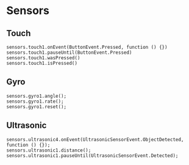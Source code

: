# Sensors

## Touch

```cards
sensors.touch1.onEvent(ButtonEvent.Pressed, function () {})
sensors.touch1.pauseUntil(ButtonEvent.Pressed)
sensors.touch1.wasPressed()
sensors.touch1.isPressed()
```

## Gyro

```cards
sensors.gyro1.angle();
sensors.gyro1.rate();
sensors.gyro1.reset();
```

## Ultrasonic

```cards
sensors.ultrasonic4.onEvent(UltrasonicSensorEvent.ObjectDetected, function () {});
sensors.ultrasonic1.distance();
sensors.ultrasonic1.pauseUntil(UltrasonicSensorEvent.Detected);
```
